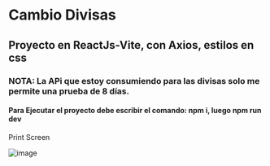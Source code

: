 # Cambio Divisas 

## Proyecto en ReactJs-Vite, con Axios, estilos en css

### NOTA: La APi que estoy consumiendo para las divisas solo me permite una prueba de 8 días.
#### Para Ejecutar el proyecto debe escribir el comando: npm i, luego npm run dev

Print Screen

![image](https://user-images.githubusercontent.com/66761042/177454787-76bdc02a-f3c6-4e72-9261-de910bc3e28e.png)
